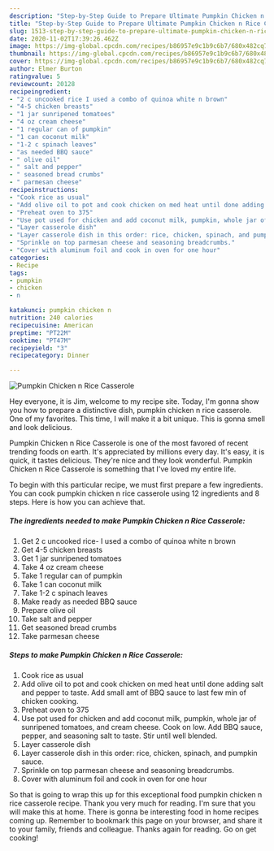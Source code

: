 ```yaml
---
description: "Step-by-Step Guide to Prepare Ultimate Pumpkin Chicken n Rice Casserole"
title: "Step-by-Step Guide to Prepare Ultimate Pumpkin Chicken n Rice Casserole"
slug: 1513-step-by-step-guide-to-prepare-ultimate-pumpkin-chicken-n-rice-casserole
date: 2020-11-02T17:39:26.462Z
image: https://img-global.cpcdn.com/recipes/b86957e9c1b9c6b7/680x482cq70/pumpkin-chicken-n-rice-casserole-recipe-main-photo.jpg
thumbnail: https://img-global.cpcdn.com/recipes/b86957e9c1b9c6b7/680x482cq70/pumpkin-chicken-n-rice-casserole-recipe-main-photo.jpg
cover: https://img-global.cpcdn.com/recipes/b86957e9c1b9c6b7/680x482cq70/pumpkin-chicken-n-rice-casserole-recipe-main-photo.jpg
author: Elmer Burton
ratingvalue: 5
reviewcount: 20128
recipeingredient:
- "2 c uncooked rice I used a combo of quinoa white n brown"
- "4-5 chicken breasts"
- "1 jar sunripened tomatoes"
- "4 oz cream cheese"
- "1 regular can of pumpkin"
- "1 can coconut milk"
- "1-2 c spinach leaves"
- "as needed BBQ sauce"
- " olive oil"
- " salt and pepper"
- " seasoned bread crumbs"
- " parmesan cheese"
recipeinstructions:
- "Cook rice as usual"
- "Add olive oil to pot and cook chicken on med heat until done adding salt and pepper to taste. Add small amt of BBQ sauce to last few min of chicken cooking."
- "Preheat oven to 375"
- "Use pot used for chicken and add coconut milk, pumpkin, whole jar of sunripened tomatoes, and cream cheese. Cook on low. Add BBQ sauce, pepper, and seasoning salt to taste. Stir until well blended."
- "Layer casserole dish"
- "Layer casserole dish in this order: rice, chicken, spinach, and pumpkin sauce."
- "Sprinkle on top parmesan cheese and seasoning breadcrumbs."
- "Cover with aluminum foil and cook in oven for one hour"
categories:
- Recipe
tags:
- pumpkin
- chicken
- n

katakunci: pumpkin chicken n 
nutrition: 240 calories
recipecuisine: American
preptime: "PT22M"
cooktime: "PT47M"
recipeyield: "3"
recipecategory: Dinner

---
```



![Pumpkin Chicken n Rice Casserole](https://img-global.cpcdn.com/recipes/b86957e9c1b9c6b7/680x482cq70/pumpkin-chicken-n-rice-casserole-recipe-main-photo.jpg)

Hey everyone, it is Jim, welcome to my recipe site. Today, I'm gonna show you how to prepare a distinctive dish, pumpkin chicken n rice casserole. One of my favorites. This time, I will make it a bit unique. This is gonna smell and look delicious.



Pumpkin Chicken n Rice Casserole is one of the most favored of recent trending foods on earth. It's appreciated by millions every day. It's easy, it is quick, it tastes delicious. They're nice and they look wonderful. Pumpkin Chicken n Rice Casserole is something that I've loved my entire life.


To begin with this particular recipe, we must first prepare a few ingredients. You can cook pumpkin chicken n rice casserole using 12 ingredients and 8 steps. Here is how you can achieve that.

<!--inarticleads1-->

##### The ingredients needed to make Pumpkin Chicken n Rice Casserole:

1. Get 2 c uncooked rice- I used a combo of quinoa white n brown
1. Get 4-5 chicken breasts
1. Get 1 jar sunripened tomatoes
1. Take 4 oz cream cheese
1. Take 1 regular can of pumpkin
1. Take 1 can coconut milk
1. Take 1-2 c spinach leaves
1. Make ready as needed BBQ sauce
1. Prepare  olive oil
1. Take  salt and pepper
1. Get  seasoned bread crumbs
1. Take  parmesan cheese




<!--inarticleads2-->

##### Steps to make Pumpkin Chicken n Rice Casserole:

1. Cook rice as usual
1. Add olive oil to pot and cook chicken on med heat until done adding salt and pepper to taste. Add small amt of BBQ sauce to last few min of chicken cooking.
1. Preheat oven to 375
1. Use pot used for chicken and add coconut milk, pumpkin, whole jar of sunripened tomatoes, and cream cheese. Cook on low. Add BBQ sauce, pepper, and seasoning salt to taste. Stir until well blended.
1. Layer casserole dish
1. Layer casserole dish in this order: rice, chicken, spinach, and pumpkin sauce.
1. Sprinkle on top parmesan cheese and seasoning breadcrumbs.
1. Cover with aluminum foil and cook in oven for one hour




So that is going to wrap this up for this exceptional food pumpkin chicken n rice casserole recipe. Thank you very much for reading. I'm sure that you will make this at home. There is gonna be interesting food in home recipes coming up. Remember to bookmark this page on your browser, and share it to your family, friends and colleague. Thanks again for reading. Go on get cooking!
